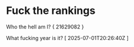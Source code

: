 # Fuck the rankings

Who the hell am I?
{ 21629082 }

What fucking year is it?
[ 2025-07-01T20:26:40Z ]
